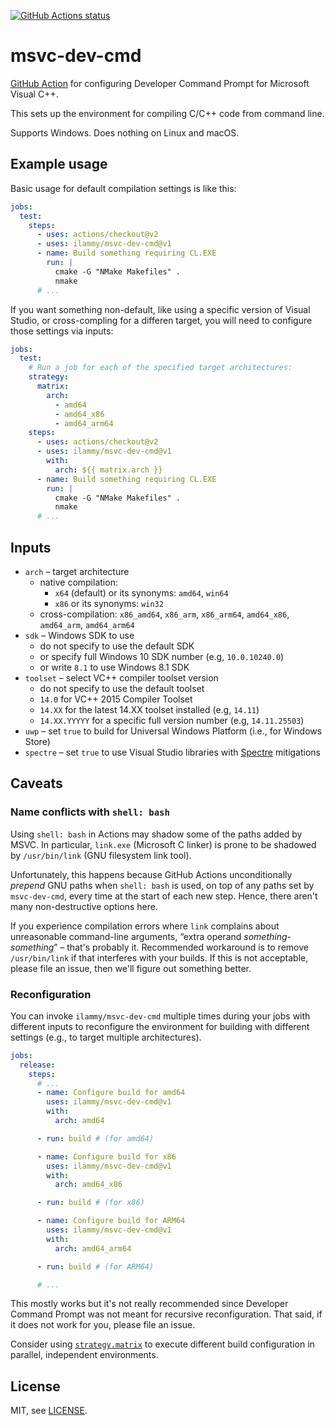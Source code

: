 <a href="https://github.com/ilammy/msvc-dev-cmd"><img alt="GitHub Actions status" src="https://github.com/ilammy/msvc-dev-cmd/workflows/msvc-dev-cmd/badge.svg"></a>

# msvc-dev-cmd

[GitHub Action](https://github.com/features/actions) for configuring Developer Command Prompt for Microsoft Visual C++.

This sets up the environment for compiling C/C++ code from command line.

Supports Windows. Does nothing on Linux and macOS.

## Example usage

Basic usage for default compilation settings is like this:

```yaml
jobs:
  test:
    steps:
      - uses: actions/checkout@v2
      - uses: ilammy/msvc-dev-cmd@v1
      - name: Build something requiring CL.EXE
        run: |
          cmake -G "NMake Makefiles" .
          nmake
      # ...
```

If you want something non-default,
like using a specific version of Visual Studio,
or cross-compling for a differen target,
you will need to configure those settings via inputs:

```yaml
jobs:
  test:
    # Run a job for each of the specified target architectures:
    strategy:
      matrix:
        arch:
          - amd64
          - amd64_x86
          - amd64_arm64
    steps:
      - uses: actions/checkout@v2
      - uses: ilammy/msvc-dev-cmd@v1
        with:
          arch: ${{ matrix.arch }}
      - name: Build something requiring CL.EXE
        run: |
          cmake -G "NMake Makefiles" .
          nmake
      # ...
```

## Inputs

- `arch` – target architecture
  - native compilation:
    - `x64` (default) or its synonyms: `amd64`, `win64`
    - `x86` or its synonyms: `win32`
  - cross-compilation: `x86_amd64`, `x86_arm`, `x86_arm64`, `amd64_x86`, `amd64_arm`, `amd64_arm64`
- `sdk` – Windows SDK to use
  - do not specify to use the default SDK
  - or specify full Windows 10 SDK number (e.g, `10.0.10240.0`)
  - or write `8.1` to use Windows 8.1 SDK
- `toolset` – select VC++ compiler toolset version
  - do not specify to use the default toolset
  - `14.0` for VC++ 2015 Compiler Toolset
  - `14.XX` for the latest 14.XX toolset installed (e.g, `14.11`)
  - `14.XX.YYYYY` for a specific full version number (e.g, `14.11.25503`)
- `uwp` – set `true` to build for Universal Windows Platform (i.e., for Windows Store)
- `spectre` – set `true` to use Visual Studio libraries with [Spectre](https://meltdownattack.com) mitigations

## Caveats

### Name conflicts with `shell: bash`

Using `shell: bash` in Actions may shadow some of the paths added by MSVC.
In particular, `link.exe` (Microsoft C linker) is prone to be shadowed by `/usr/bin/link` (GNU filesystem link tool).

Unfortunately, this happens because GitHub Actions unconditionally *prepend* GNU paths when `shell: bash` is used,
on top of any paths set by `msvc-dev-cmd`, every time at the start of each new step.
Hence, there aren't many non-destructive options here.

If you experience compilation errors where `link` complains about unreasonable command-line arguments,
“extra operand *something-something*” – that's probably it.
Recommended workaround is to remove `/usr/bin/link` if that interferes with your builds.
If this is not acceptable, please file an issue, then we'll figure out something better.

### Reconfiguration

You can invoke `ilammy/msvc-dev-cmd` multiple times during your jobs with different inputs
to reconfigure the environment for building with different settings
(e.g., to target multiple architectures).

```yaml
jobs:
  release:
    steps:
      # ...
      - name: Configure build for amd64
        uses: ilammy/msvc-dev-cmd@v1
        with:
          arch: amd64

      - run: build # (for amd64)

      - name: Configure build for x86
        uses: ilammy/msvc-dev-cmd@v1
        with:
          arch: amd64_x86

      - run: build # (for x86)

      - name: Configure build for ARM64
        uses: ilammy/msvc-dev-cmd@v1
        with:
          arch: amd64_arm64

      - run: build # (for ARM64)

      # ...
```

This mostly works but it's not really recommended
since Developer Command Prompt was not meant for recursive reconfiguration.
That said, if it does not work for you, please file an issue.

Consider using [`strategy.matrix`](https://docs.github.com/en/actions/reference/workflow-syntax-for-github-actions#jobsjob_idstrategymatrix)
to execute different build configuration in parallel, independent environments.

## License

MIT, see [LICENSE](LICENSE).

